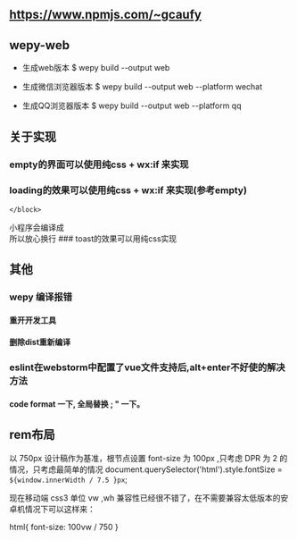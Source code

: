 ##  https://www.npmjs.com/~gcaufy
## wepy-web
- 生成web版本
$ wepy build --output web

- 生成微信浏览器版本
$ wepy build --output web --platform wechat

- 生成QQ浏览器版本
$ wepy build --output web --platform qq


## 关于实现
### empty的界面可以使用纯css + wx:if 来实现
### loading的效果可以使用纯css + wx:if 来实现(参考empty)
  <div loading>
    <block wx:if={{loading}}>

    </block>
  </div>
  小程序会编译成<div loading></div>
  所以放心换行
### toast的效果可以用纯css实现


## 其他
### wepy 编译报错
#### 重开开发工具
#### 删除dist重新编译

### eslint在webstorm中配置了vue文件支持后,alt+enter不好使的解决方法
#### code format 一下, 全局替换 ; " 一下。

## rem布局
  以 750px 设计稿作为基准，根节点设置 font-size 为 100px ,只考虑 DPR 为 2 的情况，只考虑最简单的情况
   document.querySelector('html').style.fontSize = `${window.innerWidth / 7.5 }px`;

   现在移动端 css3 单位 vw ,wh 兼容性已经很不错了，在不需要兼容太低版本的安卓机情况下可以这样来：

   html{
   font-size: 100vw / 750
   }
